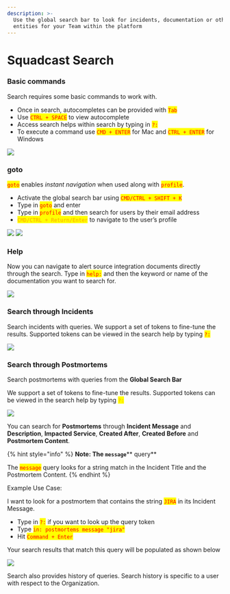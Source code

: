 ```yaml
---
description: >-
  Use the global search bar to look for incidents, documentation or other
  entities for your Team within the platform
---
```


# Squadcast Search

### Basic commands <a href="#basic-commands" id="basic-commands"></a>

Search requires some basic commands to work with.

* Once in search, autocompletes can be provided with <mark style="color:red;">`Tab`</mark>
* Use <mark style="color:red;">`CTRL + SPACE`</mark> to view autocomplete
* Access search helps within search by typing in <mark style="color:red;">`?:`</mark>
* To execute a command use <mark style="color:red;">`CMD + ENTER`</mark> for Mac and <mark style="color:red;">`CTRL + ENTER`</mark> for Windows

![](../.gitbook/assets/search\_1.png)

### goto <a href="#goto" id="goto"></a>

<mark style="color:red;">`goto`</mark> enables _instant navigation_ when used along with <mark style="color:red;">`profile`</mark>.

* Activate the global search bar using <mark style="color:red;">`CMD/CTRL + SHIFT + K`</mark>
* Type in <mark style="color:red;">`goto`</mark> and enter
* Type in <mark style="color:red;">`profile`</mark> and then search for users by their email address
* <mark style="color:orange;">`CMD/CTRL + Return/Enter`</mark> to navigate to the user’s profile

![](../.gitbook/assets/search\_2.png) ![](../.gitbook/assets/search\_3.png)



### Help <a href="#help" id="help"></a>

Now you can navigate to alert source integration documents directly through the search. Type in <mark style="color:red;">`help:`</mark> and then the keyword or name of the documentation you want to search for.

![](../.gitbook/assets/search\_4.png)

### Search through Incidents <a href="#search-through-incidents" id="search-through-incidents"></a>

Search incidents with queries. We support a set of tokens to fine-tune the results. Supported tokens can be viewed in the search help by typing <mark style="color:red;">`?:`</mark>

![](../.gitbook/assets/search\_5.png)

### Search through Postmortems <a href="#search-through-postmortems" id="search-through-postmortems"></a>

Search postmortems with queries from the **Global Search Bar**

We support a set of tokens to fine-tune the results. Supported tokens can be viewed in the search help by typing <mark style="color:orange;">`?:`</mark>

![](../.gitbook/assets/search\_6.png)

You can search for **Postmortems** through **Incident Message** and **Description**, **Impacted Service**, **Created After**, **Created Before** and **Postmortem Content**.

{% hint style="info" %}
**Note: The **<mark style="color:red;">**`message`**</mark>** query**

The <mark style="color:red;">`message`</mark> query looks for a string match in the Incident Title and the Postmortem Content.
{% endhint %}

Example Use Case:

I want to look for a postmortem that contains the string <mark style="color:red;">`JIRA`</mark> in its Incident Message.

* Type in <mark style="color:red;">`?:`</mark> if you want to look up the query token
* Type <mark style="color:red;">`in: postmortems message "jira"`</mark>
* Hit <mark style="color:red;">`Command + Enter`</mark>

Your search results that match this query will be populated as shown below

![](../.gitbook/assets/search\_7.png)

Search also provides history of queries. Search history is specific to a user with respect to the Organization.
